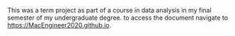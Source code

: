 This was a term project as part of a course in data analysis in my final semester of my undergraduate degree. 
to access the document navigate to https://MacEngineer2020.github.io.
